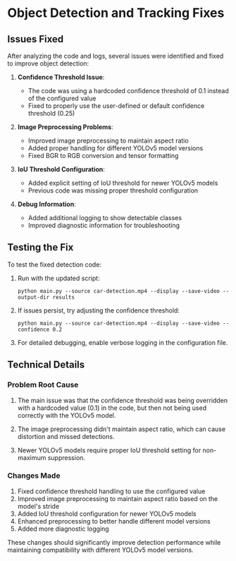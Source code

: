 # Object Detection and Tracking Fixes

## Issues Fixed

After analyzing the code and logs, several issues were identified and fixed to improve object detection:

1. **Confidence Threshold Issue**:
   - The code was using a hardcoded confidence threshold of 0.1 instead of the configured value
   - Fixed to properly use the user-defined or default confidence threshold (0.25)

2. **Image Preprocessing Problems**:
   - Improved image preprocessing to maintain aspect ratio
   - Added proper handling for different YOLOv5 model versions
   - Fixed BGR to RGB conversion and tensor formatting

3. **IoU Threshold Configuration**:
   - Added explicit setting of IoU threshold for newer YOLOv5 models
   - Previous code was missing proper threshold configuration

4. **Debug Information**:
   - Added additional logging to show detectable classes
   - Improved diagnostic information for troubleshooting

## Testing the Fix

To test the fixed detection code:

1. Run with the updated script:
   ```
   python main.py --source car-detection.mp4 --display --save-video --output-dir results
   ```

2. If issues persist, try adjusting the confidence threshold:
   ```
   python main.py --source car-detection.mp4 --display --save-video --confidence 0.2
   ```

3. For detailed debugging, enable verbose logging in the configuration file.

## Technical Details

### Problem Root Cause

1. The main issue was that the confidence threshold was being overridden with a hardcoded value (0.1) in the code, but then not being used correctly with the YOLOv5 model.

2. The image preprocessing didn't maintain aspect ratio, which can cause distortion and missed detections.

3. Newer YOLOv5 models require proper IoU threshold setting for non-maximum suppression.

### Changes Made

1. Fixed confidence threshold handling to use the configured value
2. Improved image preprocessing to maintain aspect ratio based on the model's stride
3. Added IoU threshold configuration for newer YOLOv5 models
4. Enhanced preprocessing to better handle different model versions
5. Added more diagnostic logging

These changes should significantly improve detection performance while maintaining compatibility with different YOLOv5 model versions.